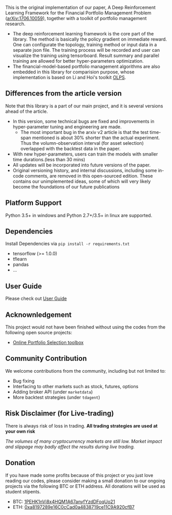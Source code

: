 This is the original implementation of our paper, A Deep Reinforcement Learning Framework for the Financial Portfolio Management Problem ([arXiv:1706.10059](https://arxiv.org/abs/1706.10059)), together with a toolkit of portfolio management research.

* The deep reinforcement learning framework is the core part of the library.
The method is basically the policy gradient on immediate reward.
 One can configurate the topology, training method or input data in a separate json file. The training process will be recorded and user can visualize the training using tensorboard.
Result summary and parallel training are allowed for better hyper-parameters optimization.
* The financial-model-based portfolio management algorithms are also embedded in this library for comparision purpose, whose implementation is based on Li and Hoi's toolkit [OLPS](https://github.com/OLPS/OLPS).

## Differences from the article version
Note that this library is a part of our main project, and it is several versions ahead of the article.

* In this version, some technical bugs are fixed and improvements in hyper-parameter tuning and engineering are made.
  * The most important bug in the arxiv v2 article is that the test time-span mentioned is about 30% shorter than the actual experiment. Thus the volumn-observation interval (for asset selection) overlapped with the backtest data in the paper.
* With new hyper-parameters, users can train the models with smaller time durations.(less than 30 mins)
* All updates will be incorporated into future versions of the paper.
* Original versioning history,  and internal discussions, including some in-code comments, are removed in this open-sourced edition. These contains our unimplemented ideas, some of which will very likely become the foundations of our future publications

## Platform Support
Python 3.5+ in windows and Python 2.7+/3.5+ in linux are supported.

## Dependencies
Install Dependencies via `pip install -r requirements.txt`

* tensorflow (>= 1.0.0)
* tflearn
* pandas
* ...

## User Guide
Please check out [User Guide](user_guide.md)

## Acknownledgement
This project would not have been finished without using the codes from the following open source projects:
* [Online Portfolio Selection toolbox](https://github.com/OLPS/OLPS)

## Community Contribution
We welcome contributions from the community, including but not limited to:
* Bug fixing
* Interfacing to other markets such as stock, futures, options
* Adding broker API (under `marketdata`)
* More backtest strategies (under `tdagent`)

## Risk Disclaimer (for Live-trading)

There is always risk of loss in trading. **All trading strategies are used at your own risk**

*The volumes of many cryptocurrency markets are still low. Market impact and slippage may badly affect the results during live trading.*

## Donation
If you have made some profits because of this project or you just love reading our codes, please consider making a small donation to our ongoing projects via the following BTC or ETH address. All donations will be used as student stipents. 

* BTC: [1PEHK1nVi8x4HQM1A67anyfYzdDFoqUo21](https://blockchain.info/address/1PEHK1nVi8x4HQM1A67anyfYzdDFoqUo21)
* ETH: [0xa8197289e16C0cCad0a4838719ce11C9A920cfB7](https://etherscan.io/address/0xa8197289e16C0cCad0a4838719ce11C9A920cfB7)
